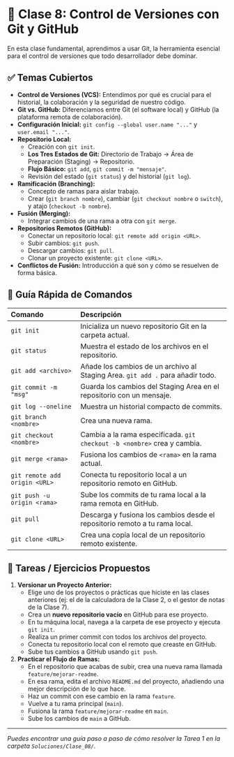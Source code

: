 # 🐙 Clase 8: Control de Versiones con Git y GitHub

En esta clase fundamental, aprendimos a usar Git, la herramienta esencial para el control de versiones que todo desarrollador debe dominar.

## ✅ Temas Cubiertos

- **Control de Versiones (VCS):** Entendimos por qué es crucial para el historial, la colaboración y la seguridad de nuestro código.
- **Git vs. GitHub:** Diferenciamos entre Git (el software local) y GitHub (la plataforma remota de colaboración).
- **Configuración Inicial:** `git config --global user.name "..."` y `user.email "..."`.
- **Repositorio Local:**
  - Creación con `git init`.
  - **Los Tres Estados de Git:** Directorio de Trabajo -> Área de Preparación (Staging) -> Repositorio.
  - **Flujo Básico:** `git add`, `git commit -m "mensaje"`.
  - Revisión del estado (`git status`) y del historial (`git log`).
- **Ramificación (Branching):**
  - Concepto de ramas para aislar trabajo.
  - Crear (`git branch nombre`), cambiar (`git checkout nombre` o `switch`), y atajo (`checkout -b nombre`).
- **Fusión (Merging):**
  - Integrar cambios de una rama a otra con `git merge`.
- **Repositorios Remotos (GitHub):**
  - Conectar un repositorio local: `git remote add origin <URL>`.
  - Subir cambios: `git push`.
  - Descargar cambios: `git pull`.
  - Clonar un proyecto existente: `git clone <URL>`.
- **Conflictos de Fusión:** Introducción a qué son y cómo se resuelven de forma básica.

## 🧰 Guía Rápida de Comandos

| Comando                       | Descripción                                                                    |
| :---------------------------- | :----------------------------------------------------------------------------- |
| `git init`                    | Inicializa un nuevo repositorio Git en la carpeta actual.                      |
| `git status`                  | Muestra el estado de los archivos en el repositorio.                           |
| `git add <archivo>`           | Añade los cambios de un archivo al Staging Area. `git add .` para añadir todo. |
| `git commit -m "msg"`         | Guarda los cambios del Staging Area en el repositorio con un mensaje.          |
| `git log --oneline`           | Muestra un historial compacto de commits.                                      |
| `git branch <nombre>`         | Crea una nueva rama.                                                           |
| `git checkout <nombre>`       | Cambia a la rama especificada. `git checkout -b <nombre>` crea y cambia.       |
| `git merge <rama>`            | Fusiona los cambios de `<rama>` en la rama actual.                             |
| `git remote add origin <URL>` | Conecta tu repositorio local a un repositorio remoto en GitHub.                |
| `git push -u origin <rama>`   | Sube los commits de tu rama local a la rama remota en GitHub.                  |
| `git pull`                    | Descarga y fusiona los cambios desde el repositorio remoto a tu rama local.    |
| `git clone <URL>`             | Crea una copia local de un repositorio remoto existente.                       |

## 🎯 Tareas / Ejercicios Propuestos

1.  **Versionar un Proyecto Anterior:**
    - Elige uno de los proyectos o prácticas que hiciste en las clases anteriores (ej: el de la calculadora de la Clase 2, o el gestor de notas de la Clase 7).
    - Crea un **nuevo repositorio vacío** en GitHub para ese proyecto.
    - En tu máquina local, navega a la carpeta de ese proyecto y ejecuta `git init`.
    - Realiza un primer commit con todos los archivos del proyecto.
    - Conecta tu repositorio local con el remoto que creaste en GitHub.
    - Sube tus cambios a GitHub usando `git push`.
2.  **Practicar el Flujo de Ramas:**
    - En el repositorio que acabas de subir, crea una nueva rama llamada `feature/mejorar-readme`.
    - En esa rama, edita el archivo `README.md` del proyecto, añadiendo una mejor descripción de lo que hace.
    - Haz un commit con ese cambio en la rama `feature`.
    - Vuelve a tu rama principal (`main`).
    - Fusiona la rama `feature/mejorar-readme` en `main`.
    - Sube los cambios de `main` a GitHub.

---

_Puedes encontrar una guía paso a paso de cómo resolver la Tarea 1 en la carpeta `Soluciones/Clase_08/`._
